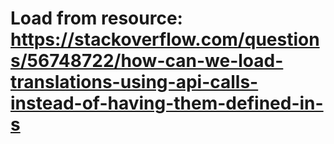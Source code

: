 # Load from resource: https://stackoverflow.com/questions/56748722/how-can-we-load-translations-using-api-calls-instead-of-having-them-defined-in-s
